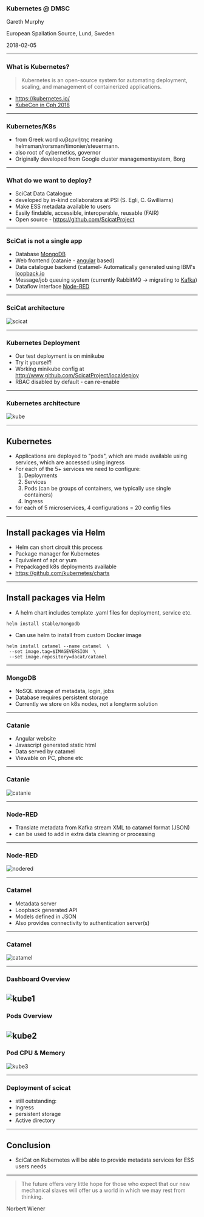### Kubernetes @ DMSC


Gareth Murphy

European Spallation Source, Lund, Sweden

2018-02-05

---

### What is Kubernetes?

> Kubernetes is an open-source system for automating
> deployment, scaling, and management of containerized
> applications.

- https://kubernetes.io/
- [KubeCon in Cph 2018](https://events.linuxfoundation.org/events/kubecon-cloudnativecon-europe-2018/)


---

### Kubernetes/K8s

- from Greek word κυβερνήτης meaning helmsman/rorsman/timonier/steuermann.
- also root of cybernetics, governor
- Originally developed from Google cluster managementsystem, Borg





---

### What do we want to deploy?


- SciCat Data Catalogue
- developed by in-kind collaborators at PSI (S. Egli, C. Gwilliams)
- Make ESS metadata available to users
- Easily findable, accessible, interoperable, reusable (FAIR)
- Open source - https://github.com/ScicatProject



---
### SciCat is not a single app

- Database [MongoDB](https://www.mongodb.com/)
- Web frontend (catanie - [angular](http://angular.io) based)
- Data catalogue backend (catamel- Automatically generated using IBM's [loopback.io](http://loopback.io)
- Message/job queuing system (currently RabbitMQ -> migrating to [Kafka](http://kafka.apache.org))
- Dataflow interface [Node-RED](https://nodered.org/)

---

### SciCat architecture

![scicat](assets/SciCat.png)

---

### Kubernetes Deployment

- Our test deployment is on minikube
- Try it yourself!
- Working minikube config at http://www.github.com/ScicatProject/localdeploy
- RBAC disabled by default - can re-enable




---

### Kubernetes architecture

![kube](assets/kube_arch.png)



---

## Kubernetes

- Applications are deployed to "pods", which are made available using services, which are accessed using ingress
- For each of the 5+ services we need to configure:
    1. Deployments
    2. Services
    3. Pods (can be groups of containers, we typically use single containers)
    4. Ingress
- for each of 5 microservices, 4 configurations = 20 config files


---

## Install packages via Helm

- Helm can short circuit this process
- Package manager for Kubernetes
- Equivalent of apt or yum
- Prepackaged k8s deployments available
- https://github.com/kubernetes/charts

---

## Install packages via Helm
- A helm chart includes template .yaml files for deployment,
service etc.
```
helm install stable/mongodb
```
- Can use helm to install from custom Docker image
```
helm install catamel --name catamel  \
 --set image.tag=$IMAGEVERSION  \
 --set image.repository=dacat/catamel
```
---

### MongoDB

- NoSQL storage of metadata, login, jobs
- Database requires persistent storage
- Currently we store on k8s nodes, not a longterm solution



---

### Catanie

- Angular website
- Javascript generated static html
- Data served by catamel
- Viewable on PC, phone etc

---

### Catanie
![catanie](assets/catanie2.png)


---

### Node-RED

- Translate metadata from Kafka stream XML to catamel format (JSON)
- can be used to add in extra data cleaning  or processing


---

### Node-RED

![nodered](assets/nodered.png)

---

### Catamel

- Metadata server
- Loopback generated API
- Models defined in JSON
- Also provides connectivity to authentication server(s)


---

### Catamel

![catamel](assets/catamel.png)

---

### Dashboard Overview

![kube1](assets/overview.png)
---

### Pods Overview

![kube2](assets/pods.png)
---

###  Pod CPU & Memory

![kube3](assets/kuberabbit.png)


---

### Deployment of scicat

- still outstanding:
- Ingress
- persistent storage
- Active directory

---

## Conclusion

- SciCat on Kubernetes will be able to provide metadata services for ESS users needs


---

> The future offers very little hope for those who
> expect that our new mechanical slaves will offer
> us a world in which we may rest from thinking.

Norbert Wiener





